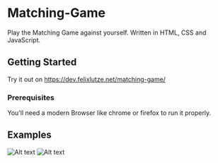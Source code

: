 # Matching-Game

Play the Matching Game against yourself.
Written in HTML, CSS and JavaScript.

## Getting Started

Try it out on https://dev.felixlutze.net/matching-game/

### Prerequisites

You'll need a modern Browser like chrome or firefox to run it properly.


## Examples

![Alt text](https://dev.felixlutze.net/imgs/matching-game-playing.png "Optional title")
![Alt text](https://dev.felixlutze.net/imgs/matching-game-winning.png "Optional title")
